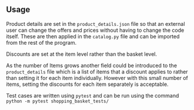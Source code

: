 ## Usage

Product details are set in the `product_details.json` file so that an external user can change the offers and prices without having to change the code itself.
These are then applied in the `catalog.py` file and can be imported from the rest of the program.

Discounts are set at the item level rather than the basket level.

As the number of Items grows another field could be introduced to the `product_details` file which is a list of items that a discount applies to rather than
setting it for each item individually. However with this small number of items, setting the discounts for each item separately is acceptable. 

Test cases are written using `pytest` and can be run using the command `python -m pytest shopping_basket_tests/`